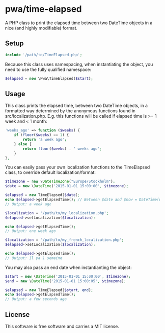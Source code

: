 pwa/time-elapsed
=========

A PHP class to print the elapsed time between two DateTime objects in a nice (and highly modifiable) format.

Setup
-----

```php
include '/path/to/TimeElapsed.php';
```

Because this class uses namespacing, when instantiating the object, you need to use the fully qualified namespace:

```php
$elapsed = new \Pwa\TimeElapsed($start);
```

Usage
-----
This class prints the elapsed time, between two DateTime objects, in a formatted way determined by the anonymous functions found in src/localization.php.
E.g. this functions will be called if elapsed time is >= 1 week and < 1 month:
```php
'weeks_ago'	=> function ($weeks) {
	if (floor($weeks) == 1) {
		return 'a week ago';
	} else {
		return floor($weeks) . ' weeks ago';
	}
},
```
You can easily pass your own localization functions to the TimeElapsed class, to override default localization/format:
```php
$timezone = new \DateTimeZone("Europe/Stockholm");
$date = new \DateTime('2015-01-01 15:00:00', $timezone);

$elapsed = new TimeElapsed($date);
echo $elapsed->getElapsedTime(); // Between $date and $now = DateTime(null, $timezone);
// Output: a week ago

$localization = '/path/to/my_localization.php';
$elapsed->setLocalization($localization);

echo $elapsed->getElapsedTime();
// Output: one week ago

$localization = '/path/to/my_french_localization.php';
$elapsed->setLocalization($localization);

echo $elapsed->getElapsedTime();
// Output: Il ya 1 semaine
```
You may also pass an end date when instantianting the object:
```php
$start = new \DateTime('2015-01-01 15:00:00', $timezone);
$end = new \DateTime('2015-01-01 15:00:05', $timezone);

$elapsed = new TimeElapsed($start, end);
echo $elapsed->getElapsedTime();
// Output: a few seconds ago
```


License
------------------

This software is free software and carries a MIT license.
